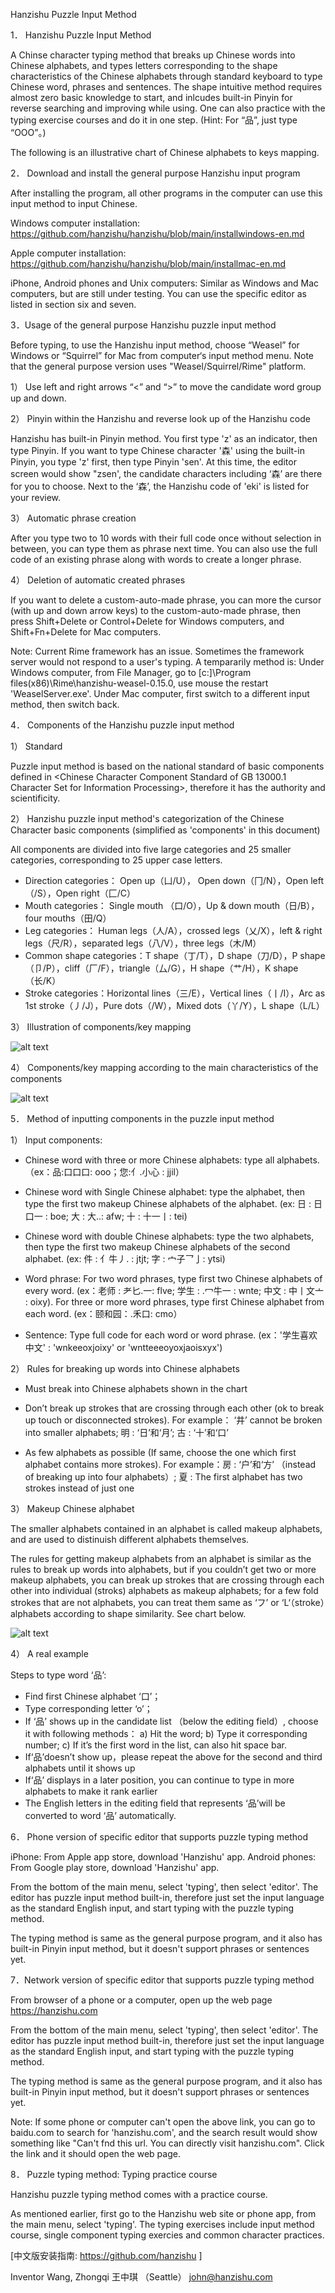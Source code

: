 ﻿
Hanzishu Puzzle Input Method


1． Hanzishu Puzzle Input Method

A Chinse character typing method that breaks up Chinese words into Chinese alphabets, and types letters corresponding to the shape characteristics of the Chinese alphabets through standard keyboard to type Chinese word, phrases and sentences.  The shape intuitive method requires almost zero basic knowledge to start, and inlcudes built-in Pinyin for reverse searching and improving while using. One can also practice with the typing exercise courses and do it in one step. (Hint: For “品”, just type “OOO”。)

The following is an illustrative chart of Chinese alphabets to keys mapping.
       

2． Download and install the general purpose Hanzishu input program

After installing the program, all other programs in the computer can use this input method to input Chinese.

   
Windows computer installation: https://github.com/hanzishu/hanzishu/blob/main/installwindows-en.md

Apple computer installation: https://github.com/hanzishu/hanzishu/blob/main/installmac-en.md

iPhone, Android phones and Unix computers: Similar as Windows and Mac computers, but are still under testing. You can use the specific editor as listed in section six and seven.


3．Usage of the general purpose Hanzishu puzzle input method

Before typing, to use the Hanzishu input method, choose “Weasel” for Windows or “Squirrel” for Mac from computer‘s input method menu. Note that the general purpose version uses "Weasel/Squirrel/Rime" platform.

1） Use left and right arrows “<” and “>” to move the candidate word group up and down.

2） Pinyin within the Hanzishu and reverse look up of the Hanzishu code

Hanzishu has built-in Pinyin method. You first type 'z' as an indicator, then type Pinyin. If you want to type Chinese character '森' using the built-in Pinyin, you type 'z' first, then type Pinyin 'sen'. At this time, the editor screen would show "zsen', the candidate characters including ‘森’ are there for you to choose. Next to the ‘森’, the Hanzishu code of 'eki' is listed for your review.

3） Automatic phrase creation

After you type two to 10 words with their full code once without selection in between, you can type them as phrase next time.   You can also use the full code of an existing phrase along with words to create a longer phrase.

4） Deletion of automatic created phrases

If you want to delete a custom-auto-made phrase, you can more the cursor (with up and down arrow keys) to the custom-auto-made phrase, then press Shift+Delete or Control+Delete for Windows computers, and Shift+Fn+Delete for Mac computers.

Note: Current Rime framework has an issue. Sometimes the framework server would not respond to a user's typing. A tempararily method is: Under Windows computer, from File Manager, go to [c:]\Program files(x86)\Rime\hanzishu-weasel-0.15.0\, use mouse the restart 'WeaselServer.exe'. Under Mac computer, first switch to a different input method, then switch back.

4． Components of the Hanzishu puzzle input method

1） Standard

Puzzle input method is based on the national standard of basic components defined in <Chinese Character Component Standard of GB 13000.1 Character Set for Information Processing>, therefore it has the authority and scientificity.


2） Hanzishu puzzle input method's categorization of the Chinese Character basic components (simplified as 'components' in this document)

All components are divided into five large categories and 25 smaller categories, corresponding to 25 upper case letters.

- Direction categories： Open up（凵/U）， Open down（冂/N），Open left（/S），Open right（匚/C）
- Mouth categories： Single mouth （口/O），Up & down mouth（日/B），four mouths（田/Q）
- Leg categories： Human legs（人/A），crossed legs（乂/X），left & right legs（尺/R），separated legs（八/V），three legs（木/M）
- Common shape categories：T shape（丁/T），D shape（刀/D），P shape（卩/P），cliff（厂/F），triangle（厶/G），H shape（艹/H），K shape（长/K）
- Stroke categories：Horizontal lines（三/E），Vertical lines（丨/I），Arc as 1st stroke（丿/J），Pure dots（/W），Mixed dots（丫/Y），L shape（L/L）
   
3） Illustration of components/key mapping
       
![alt text](https://github.com/hanzishu/hanzishu/blob/main/keymapping.png)

4） Components/key mapping according to the main characteristics of the components
   
![alt text](https://github.com/hanzishu/hanzishu/blob/main/detailedkeymapping.png)
       

5． Method of inputting components in the puzzle input method

1） Input components:

- Chinese word with three or more Chinese alphabets: type all alphabets. （ex：品:口口口: ooo；您:亻.小心 : jjil）

- Chinese word with Single Chinese alphabet: type the alphabet, then type the first two makeup Chinese alphabets of the alphabet. (ex: 日 : 日口一 : boe; 大 : 大..: afw; 十 : 十一丨: tei)

- Chinese word with double Chinese alphabets: type the two alphabets, then type the first two makeup Chinese alphabets of the second alphabet. (ex: 件 : 亻牛丿. : jtjt; 字 : 宀子乛亅: ytsi)

- Word phrase: For two word phrases, type first two Chinese alphabets of every word. (ex：老师 : 耂匕.一: flve; 学生 : .冖牛一 : wnte; 中文 : 中丨文亠 : oixy). For three or more word phrases, type first Chinese alphabet from each word. (ex：颐和园：.禾口: cmo）

- Sentence: Type full code for each word or word phrase. (ex：'学生喜欢中文' : 'wnkeeoxjoixy' or 'wntteeeoyoxjaoisxyx')


2） Rules for breaking up words into Chinese alphabets

- Must break into Chinese alphabets shown in the chart

- Don’t break up strokes that are crossing through each other (ok to break up touch or disconnected strokes). For example： ‘井’ cannot be broken into smaller alphabets; 明 : ‘日’和‘月’; 古 : ‘十’和‘口’

- As few alphabets as possible (If same, choose the one which first alphabet contains more strokes). For example：房 : ‘户’和‘方’ （instead of breaking up into four alphabets）; 夏 : The first alphabet has two strokes instead of just one

3） Makeup Chinese alphabet

The smaller alphabets contained in an alphabet is called makeup alphabets, and are used to distinuish different alphabets themselves.

The rules for getting makeup alphabets from an alphabet is similar as the rules to break up words into alphabets, but if you couldn’t get two or more makeup alphabets, you can break up strokes that are crossing through each other into individual (stroks) alphabets as makeup alphabets; for a few fold strokes that are not alphabets, you can treat them same as ‘フ’ or ‘L‘（stroke）alphabets according to shape similarity. See chart below.

![alt text](https://github.com/hanzishu/hanzishu/blob/main/strokemapping.png)
   
4） A real example

Steps to type word ‘品’:

- Find first Chinese alphabet ‘口’；
- Type corresponding letter ‘o’；
- If ‘品’ shows up in the candidate list （below the editing field）, choose it with following methods： a) Hit the word; b) Type it corresponding number; c) If it’s the first word in the list, can also hit space bar.
- If‘品’doesn’t show up，please repeat the above for the second and third alphabets until it shows up
- If‘品’ displays in a later position, you can continue to type in more alphabets to make it rank earlier
- The English letters in the editing field that represents ‘品’will be converted to word ‘品’ automatically.


6． Phone version of specific editor that supports puzzle typing method

iPhone: From Apple app store, download 'Hanzishu' app.
Android phones: From Google play store, download 'Hanzishu' app.

From the bottom of the main menu, select 'typing', then select 'editor'. The editor has puzzle input method built-in, therefore just set the input language as the standard English input, and start typing with the puzzle typing method.

The typing method is same as the general purpose program, and it also has built-in Pinyin input method, but it doesn't support phrases or sentences yet. 


7．Network version of specific editor that supports puzzle typing method

From browser of a phone or a computer, open up the web page https://hanzishu.com

From the bottom of the main menu, select 'typing', then select 'editor'. The editor has puzzle input method built-in, therefore just set the input language as the standard English input, and start typing with the puzzle typing method.

The typing method is same as the general purpose program, and it also has built-in Pinyin input method, but it doesn't support phrases or sentences yet. 

Note: If some phone or computer can't open the above link, you can go to baidu.com to search for 'hanzishu.com', and the search result would show something like "Can't fnd this url. You can directly visit hanzishu.com". Click the link and it should open the web page.


8． Puzzle typing method: Typing practice course

Hanzishu puzzle typing method comes with a practice course.

As mentioned earlier, first go to the Hanzishu web site or phone app, from the main menu, select 'typing'. The typing exercises include input method course, single component typing exercies and common character practices.

[中文版安装指南: https://github.com/hanzishu ]

Inventor	Wang, Zhongqi 王中琪 （Seattle） john@hanzishu.com



